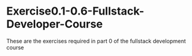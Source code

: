 # Exercise0.1-0.6-Fullstack-Developer-Course

These are the exercises required in part 0 of the fullstack development course
